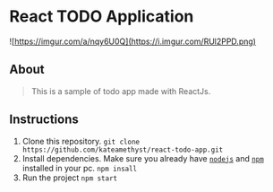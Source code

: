# React TODO Application

![https://imgur.com/a/nqy6U0Q](https://i.imgur.com/RUl2PPD.png)

## About
> This is a sample of todo app made with ReactJs.

## Instructions
1. Clone this repository. 
```git clone https://github.com/kateamethyst/react-todo-app.git```
2. Install dependencies. Make sure you already have [`nodejs`](https://nodejs.org/en/) and [`npm`](https://www.npmjs.com/) installed in your pc.
```npm insall```
3. Run the project
```npm start```



